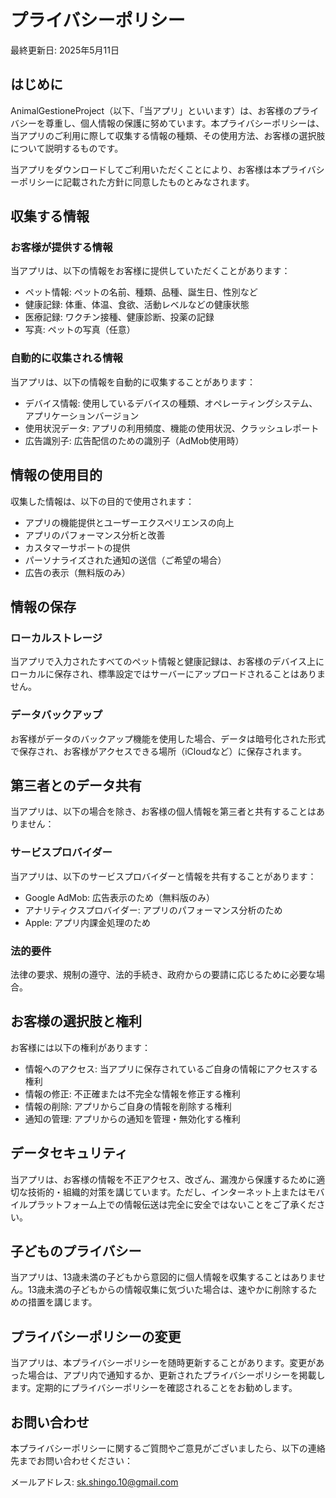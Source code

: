 # プライバシーポリシー

最終更新日: 2025年5月11日

## はじめに

AnimalGestioneProject（以下、「当アプリ」といいます）は、お客様のプライバシーを尊重し、個人情報の保護に努めています。本プライバシーポリシーは、当アプリのご利用に際して収集する情報の種類、その使用方法、お客様の選択肢について説明するものです。

当アプリをダウンロードしてご利用いただくことにより、お客様は本プライバシーポリシーに記載された方針に同意したものとみなされます。

## 収集する情報

### お客様が提供する情報

当アプリは、以下の情報をお客様に提供していただくことがあります：

* ペット情報: ペットの名前、種類、品種、誕生日、性別など
* 健康記録: 体重、体温、食欲、活動レベルなどの健康状態
* 医療記録: ワクチン接種、健康診断、投薬の記録
* 写真: ペットの写真（任意）

### 自動的に収集される情報

当アプリは、以下の情報を自動的に収集することがあります：

* デバイス情報: 使用しているデバイスの種類、オペレーティングシステム、アプリケーションバージョン
* 使用状況データ: アプリの利用頻度、機能の使用状況、クラッシュレポート
* 広告識別子: 広告配信のための識別子（AdMob使用時）

## 情報の使用目的

収集した情報は、以下の目的で使用されます：

* アプリの機能提供とユーザーエクスペリエンスの向上
* アプリのパフォーマンス分析と改善
* カスタマーサポートの提供
* パーソナライズされた通知の送信（ご希望の場合）
* 広告の表示（無料版のみ）

## 情報の保存

### ローカルストレージ

当アプリで入力されたすべてのペット情報と健康記録は、お客様のデバイス上にローカルに保存され、標準設定ではサーバーにアップロードされることはありません。

### データバックアップ

お客様がデータのバックアップ機能を使用した場合、データは暗号化された形式で保存され、お客様がアクセスできる場所（iCloudなど）に保存されます。

## 第三者とのデータ共有

当アプリは、以下の場合を除き、お客様の個人情報を第三者と共有することはありません：

### サービスプロバイダー

当アプリは、以下のサービスプロバイダーと情報を共有することがあります：

* Google AdMob: 広告表示のため（無料版のみ）
* アナリティクスプロバイダー: アプリのパフォーマンス分析のため
* Apple: アプリ内課金処理のため

### 法的要件

法律の要求、規制の遵守、法的手続き、政府からの要請に応じるために必要な場合。

## お客様の選択肢と権利

お客様には以下の権利があります：

* 情報へのアクセス: 当アプリに保存されているご自身の情報にアクセスする権利
* 情報の修正: 不正確または不完全な情報を修正する権利
* 情報の削除: アプリからご自身の情報を削除する権利
* 通知の管理: アプリからの通知を管理・無効化する権利

## データセキュリティ

当アプリは、お客様の情報を不正アクセス、改ざん、漏洩から保護するために適切な技術的・組織的対策を講じています。ただし、インターネット上またはモバイルプラットフォーム上での情報伝送は完全に安全ではないことをご了承ください。

## 子どものプライバシー

当アプリは、13歳未満の子どもから意図的に個人情報を収集することはありません。13歳未満の子どもからの情報収集に気づいた場合は、速やかに削除するための措置を講じます。

## プライバシーポリシーの変更

当アプリは、本プライバシーポリシーを随時更新することがあります。変更があった場合は、アプリ内で通知するか、更新されたプライバシーポリシーを掲載します。定期的にプライバシーポリシーを確認されることをお勧めします。

## お問い合わせ

本プライバシーポリシーに関するご質問やご意見がございましたら、以下の連絡先までお問い合わせください：

メールアドレス: sk.shingo.10@gmail.com
